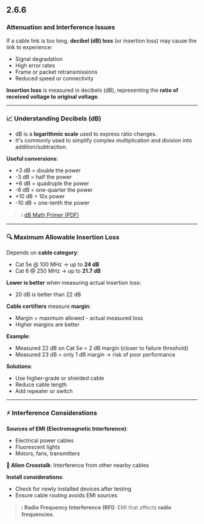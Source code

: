 ## 2.6.6  
### Attenuation and Interference Issues

If a cable link is too long, **decibel (dB) loss** (or insertion loss) may cause the link to experience:
- Signal degradation
- High error rates
- Frame or packet retransmissions
- Reduced speed or connectivity

**Insertion loss** is measured in decibels (dB), representing the **ratio of received voltage to original voltage**.

---

### 📈 Understanding Decibels (dB)

- dB is a **logarithmic scale** used to express ratio changes.
- It's commonly used to simplify complex multiplication and division into addition/subtraction.

**Useful conversions**:
- +3 dB = double the power  
- -3 dB = half the power  
- +6 dB = quadruple the power  
- -6 dB = one-quarter the power  
- +10 dB = 10x power  
- -10 dB = one-tenth the power

> ℹ️ [dB Math Primer (PDF)](https://www.internetsociety.org/wp-content/uploads/2017/10/dB-Math.pdf)

---

### 🔍 Maximum Allowable Insertion Loss

Depends on **cable category**:
- Cat 5e @ 100 MHz → up to **24 dB**
- Cat 6 @ 250 MHz → up to **21.7 dB**

**Lower is better** when measuring actual insertion loss:
- 20 dB is better than 22 dB

**Cable certifiers** measure **margin**:
- Margin = maximum allowed - actual measured loss
- Higher margins are better

**Example**:
- Measured 22 dB on Cat 5e = 2 dB margin (closer to failure threshold)
- Measured 23 dB = only 1 dB margin → risk of poor performance

**Solutions**:
- Use higher-grade or shielded cable
- Reduce cable length
- Add repeater or switch

---

### ⚡ Interference Considerations

**Sources of EMI (Electromagnetic Interference)**:
- Electrical power cables
- Fluorescent lights
- Motors, fans, transmitters

**🧠 Alien Crosstalk**: Interference from other nearby cables

**Install considerations**:
- Check for newly installed devices after testing
- Ensure cable routing avoids EMI sources

> ℹ️ **Radio Frequency Interference (RFI)**: EMI that affects **radio frequencies**.

